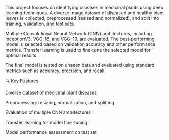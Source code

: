 This project focuses on identifying diseases in medicinal plants using deep learning techniques. A diverse image dataset of diseased and healthy plant leaves is collected, preprocessed (resized and normalized), and split into training, validation, and test sets.

Multiple Convolutional Neural Network (CNN) architectures, including InceptionV3, VGG-16, and VGG-19, are evaluated. The best-performing model is selected based on validation accuracy and other performance metrics. Transfer learning is used to fine-tune the selected model for optimal results.

The final model is tested on unseen data and evaluated using standard metrics such as accuracy, precision, and recall.

🔍 Key Features

Diverse dataset of medicinal plant diseases

Preprocessing: resizing, normalization, and splitting

Evaluation of multiple CNN architectures

Transfer learning for model fine-tuning

Model performance assessment on test set
